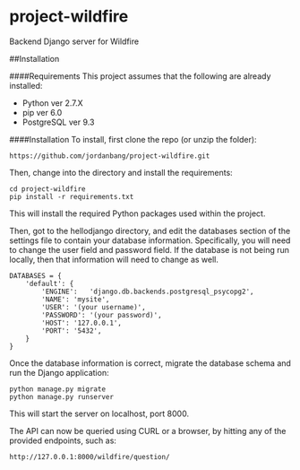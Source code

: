 # project-wildfire
Backend Django server for Wildfire


##Installation

####Requirements
This project assumes that the following are already installed:  

- Python ver 2.7.X
- pip ver 6.0 
- PostgreSQL ver 9.3


####Installation
To install, first clone the repo (or unzip the folder):

	https://github.com/jordanbang/project-wildfire.git

Then, change into the directory and install the requirements:

	cd project-wildfire
	pip install -r requirements.txt
	
This will install the required Python packages used within the project.

Then, got to the hellodjango directory, and edit the databases section of the settings file to contain your database information.  Specifically, you will need to change the user field and password field.  If the database is not being run locally, then that information will need to change as well.

	DATABASES = {
    	'default': {
        	'ENGINE': 	'django.db.backends.postgresql_psycopg2',
        	'NAME': 'mysite',
	        'USER': '(your username)',
    	    'PASSWORD': '(your password)',
       		'HOST': '127.0.0.1',
    	    'PORT': '5432',
	    }
	}
	
Once the database information is correct, migrate the database schema and run the Django application:

	python manage.py migrate
	python manage.py runserver
	
This will start the server on localhost, port 8000.

The API can now be queried using CURL or a browser, by hitting any of the provided endpoints, such as:
	
	http://127.0.0.1:8000/wildfire/question/
